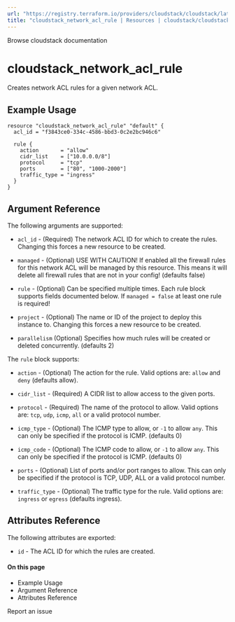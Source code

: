 ```yaml
---
url: "https://registry.terraform.io/providers/cloudstack/cloudstack/latest/docs/resources/network_acl_rule"
title: "cloudstack_network_acl_rule | Resources | cloudstack/cloudstack | Terraform | Terraform Registry"
---
```


Browse cloudstack documentation

# cloudstack_network_acl_rule

Creates network ACL rules for a given network ACL.

## Example Usage

```hcl hcl
resource "cloudstack_network_acl_rule" "default" {
  acl_id = "f3843ce0-334c-4586-bbd3-0c2e2bc946c6"

  rule {
    action       = "allow"
    cidr_list    = ["10.0.0.0/8"]
    protocol     = "tcp"
    ports        = ["80", "1000-2000"]
    traffic_type = "ingress"
  }
}
```

## Argument Reference

The following arguments are supported:

- `acl_id` \- (Required) The network ACL ID for which to create the rules.
Changing this forces a new resource to be created.

- `managed` \- (Optional) USE WITH CAUTION! If enabled all the firewall rules for
this network ACL will be managed by this resource. This means it will delete
all firewall rules that are not in your config! (defaults false)

- `rule` \- (Optional) Can be specified multiple times. Each rule block supports
fields documented below. If `managed = false` at least one rule is required!

- `project` \- (Optional) The name or ID of the project to deploy this
instance to. Changing this forces a new resource to be created.

- `parallelism` (Optional) Specifies how much rules will be created or deleted
concurrently. (defaults 2)

The `rule` block supports:

- `action` \- (Optional) The action for the rule. Valid options are: `allow` and
`deny` (defaults allow).

- `cidr_list` \- (Required) A CIDR list to allow access to the given ports.

- `protocol` \- (Required) The name of the protocol to allow. Valid options are:
`tcp`, `udp`, `icmp`, `all` or a valid protocol number.

- `icmp_type` \- (Optional) The ICMP type to allow, or `-1` to allow `any`. This
can only be specified if the protocol is ICMP. (defaults 0)

- `icmp_code` \- (Optional) The ICMP code to allow, or `-1` to allow `any`. This
can only be specified if the protocol is ICMP. (defaults 0)

- `ports` \- (Optional) List of ports and/or port ranges to allow. This can only
be specified if the protocol is TCP, UDP, ALL or a valid protocol number.

- `traffic_type` \- (Optional) The traffic type for the rule. Valid options are:
`ingress` or `egress` (defaults ingress).

## Attributes Reference

The following attributes are exported:

- `id` \- The ACL ID for which the rules are created.

#### On this page

- Example Usage
- Argument Reference
- Attributes Reference

Report an issue